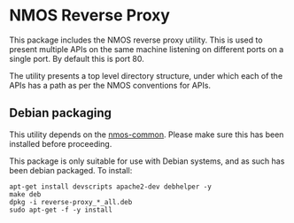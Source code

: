 # NMOS Reverse Proxy

This package includes the NMOS reverse proxy utility. This is used to present multiple APIs on the same machine listening on different ports on a single port. By default this is port 80.

The utility presents a top level directory structure, under which each of the APIs has a path as per the NMOS conventions for APIs.

## Debian packaging

This utility depends on the [nmos-common](https://github.com/bbc/nmos-common). Please make sure this has been installed before proceeding.

This package is only suitable for use with Debian systems, and as such has been debian packaged.
To install:

```
apt-get install devscripts apache2-dev debhelper -y
make deb
dpkg -i reverse-proxy_*_all.deb
sudo apt-get -f -y install
```
